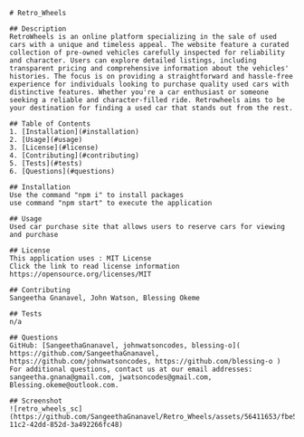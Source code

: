 
    # Retro_Wheels
    
    ## Description
    RetroWheels is an online platform specializing in the sale of used cars with a unique and timeless appeal. The website feature a curated collection of pre-owned vehicles carefully inspected for reliability and character. Users can explore detailed listings, including transparent pricing and comprehensive information about the vehicles' histories. The focus is on providing a straightforward and hassle-free experience for individuals looking to purchase quality used cars with distinctive features. Whether you're a car enthusiast or someone seeking a reliable and character-filled ride. Retrowheels aims to be your destination for finding a used car that stands out from the rest.
    
    ## Table of Contents
    1. [Installation](#installation)
    2. [Usage](#usage)
    3. [License](#license)
    4. [Contributing](#contributing)
    5. [Tests](#tests)
    6. [Questions](#questions)
    
    ## Installation
    Use the command "npm i" to install packages
    use command "npm start" to execute the application
    
    ## Usage
    Used car purchase site that allows users to reserve cars for viewing and purchase
    
    ## License
    This application uses : MIT License
    Click the link to read license information https://opensource.org/licenses/MIT
    
    ## Contributing
    Sangeetha Gnanavel, John Watson, Blessing Okeme
    
    ## Tests
    n/a
    
    ## Questions
    GitHub: [SangeethaGnanavel, johnwatsoncodes, blessing-o]( https://github.com/SangeethaGnanavel, https://github.com/johnwatsoncodes, https://github.com/blessing-o )
    For additional questions, contact us at our email addresses: sangeetha.gnana@gmail.com, jwatsoncodes@gmail.com, Blessing.okeme@outlook.com.

    ## Screenshot
    ![retro_wheels_sc](https://github.com/SangeethaGnanavel/Retro_Wheels/assets/56411653/fbe5f833-11c2-42dd-852d-3a492266fc48)

